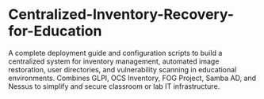 # Centralized-Inventory-Recovery-for-Education
A complete deployment guide and configuration scripts to build a centralized system for inventory management, automated image restoration, user directories, and vulnerability scanning in educational environments. Combines GLPI, OCS Inventory, FOG Project, Samba AD, and Nessus to simplify and secure classroom or lab IT infrastructure.
